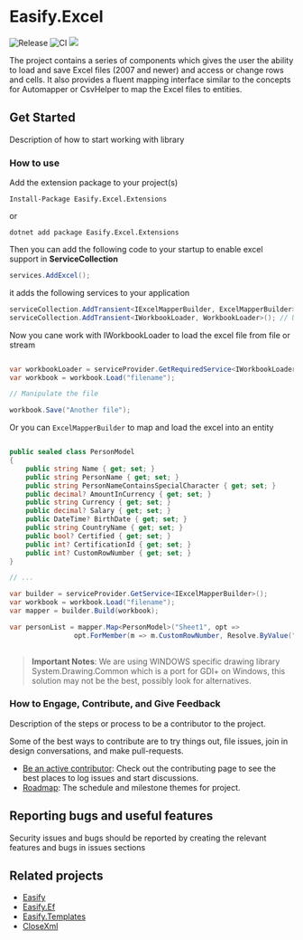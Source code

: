 Easify.Excel 
============

![Release](https://github.com/icgam/Easify.Excel/workflows/Release%20build%20on%20master/main/badge.svg) ![CI](https://github.com/icgam/Easify.Excel/workflows/CI%20on%20Branches%20and%20PRs/badge.svg) ![](https://img.shields.io/nuget/v/Easify.Excel.svg?style=flat-square)

The project contains a series of components which gives the user the ability to load and save Excel files (2007 and newer) and access or change rows and cells. It also provides a fluent mapping interface similar to the concepts for Automapper or CsvHelper to map the Excel files to entities.

## Get Started

Description of how to start working with library

### How to use

Add the extension package to your project(s)

```
Install-Package Easify.Excel.Extensions
``` 

or 

```
dotnet add package Easify.Excel.Extensions
```

Then you can add the following code to your startup to enable excel support in **ServiceCollection**

```c#
services.AddExcel();
```

it adds the following services to your application

```c#
serviceCollection.AddTransient<IExcelMapperBuilder, ExcelMapperBuilder>(); // Used for excel schema mapping
serviceCollection.AddTransient<IWorkbookLoader, WorkbookLoader>(); // Used for direct excel manipulation. Needed by previous service

```

Now you cane work with IWorkbookLoader to load the excel file from file or stream

```c#

var workbookLoader = serviceProvider.GetRequiredService<IWorkbookLoader>();
var workbook = workbook.Load("filename");

// Manipulate the file

workbook.Save("Another file");

```

Or you can `ExcelMapperBuilder` to map and load the excel into an entity

```c#

public sealed class PersonModel
{
    public string Name { get; set; }
    public string PersonName { get; set; }
    public string PersonNameContainsSpecialCharacter { get; set; }
    public decimal? AmountInCurrency { get; set; }
    public string Currency { get; set; }
    public decimal? Salary { get; set; }
    public DateTime? BirthDate { get; set; }
    public string CountryName { get; set; }
    public bool? Certified { get; set; }
    public int? CertificationId { get; set; }
    public int? CustomRowNumber { get; set; }
}

// ...

var builder = serviceProvider.GetService<IExcelMapperBuilder>();
var workbook = workbook.Load("filename");
var mapper = builder.Build(workbook);

var personList = mapper.Map<PersonModel>("Sheet1", opt =>
                opt.ForMember(m => m.CustomRowNumber, Resolve.ByValue("Custom Identification No"))).ToList()
                
```

> **Important Notes**: We are using WINDOWS specific drawing library System.Drawing.Common which is a port for GDI+ on Windows, this solution may not be the best, possibly look for alternatives.

### How to Engage, Contribute, and Give Feedback

Description of the steps or process to be a contributor to the project.

Some of the best ways to contribute are to try things out, file issues, join in design conversations,
and make pull-requests.

* [Be an active contributor](./docs/CONTRIBUTING.md): Check out the contributing page to see the best places to log issues and start discussions.
* [Roadmap](./docs/ROADMAP.md): The schedule and milestone themes for project.

## Reporting bugs and useful features

Security issues and bugs should be reported by creating the relevant features and bugs in issues sections

## Related projects

- [Easify](https://github.com/icgam/Easify)
- [Easify.Ef](https://github.com/icgam/Easify.Ef)
- [Easify.Templates](https://github.com/icgam/Easify.Templates)
- [CloseXml](https://github.com/closedxml)



